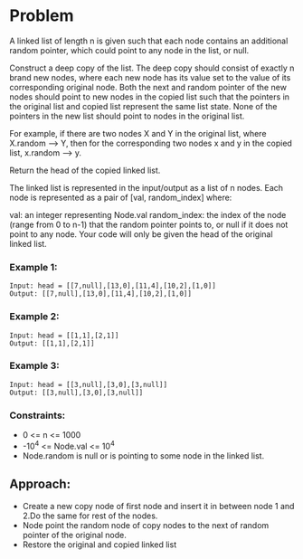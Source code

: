 # Problem

A linked list of length n is given such that each node contains an additional random pointer, which could point to any node in the list, or null.

Construct a deep copy of the list. The deep copy should consist of exactly n brand new nodes, where each new node has its value set to the value of its corresponding original node. Both the next and random pointer of the new nodes should point to new nodes in the copied list such that the pointers in the original list and copied list represent the same list state. None of the pointers in the new list should point to nodes in the original list.

For example, if there are two nodes X and Y in the original list, where X.random --> Y, then for the corresponding two nodes x and y in the copied list, x.random --> y.

Return the head of the copied linked list.

The linked list is represented in the input/output as a list of n nodes. Each node is represented as a pair of [val, random_index] where:

val: an integer representing Node.val
random_index: the index of the node (range from 0 to n-1) that the random pointer points to, or null if it does not point to any node.
Your code will only be given the head of the original linked list.

### Example 1:

```
Input: head = [[7,null],[13,0],[11,4],[10,2],[1,0]]
Output: [[7,null],[13,0],[11,4],[10,2],[1,0]]
```

### Example 2:

```
Input: head = [[1,1],[2,1]]
Output: [[1,1],[2,1]]
```

### Example 3:

```
Input: head = [[3,null],[3,0],[3,null]]
Output: [[3,null],[3,0],[3,null]]
```

### Constraints:

- 0 <= n <= 1000
- -10<sup>4</sup> <= Node.val <= 10<sup>4</sup>
- Node.random is null or is pointing to some node in the linked list.

## Approach:

- Create a new copy node of first node and insert it in between node 1 and 2.Do the same for rest of the nodes.
- Node point the random node of copy nodes to the next of random pointer of the original node.
- Restore the original and copied linked list

